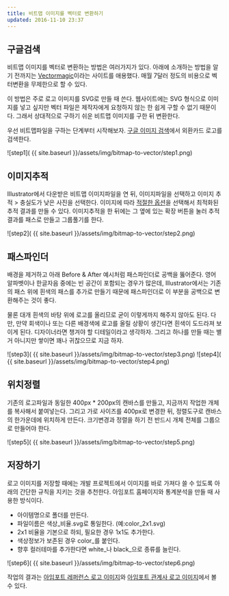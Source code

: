 ```yaml
---
title: 비트맵 이미지를 벡터로 변환하기
updated: 2016-11-10 23:37
---
```


## 구글검색

비트맵 이미지를 벡터로 변환하는 방법은 여러가지가 있다.
아래에 소개하는 방법을 알기 전까지는 [Vectormagic](https://vectormagic.com/)이라는 사이트를 애용했다.
매월 7달러 정도의 비용으로 벡터변환을 무제한으로 할 수 있다.

이 방법은 주로 로고 이미지를 SVG로 만들 때 쓴다.
웹사이트에는 SVG 형식으로 이미지를 넣고 싶지만 벡터 파일은 제작자에게 요청하지 않는 한 쉽게 구할 수 없기 때문이다.
그래서 상대적으로 구하기 쉬운 비트맵 이미지를 구한 뒤 변환한다.

우선 비트맵파일을 구하는 단계부터 시작해보자. [구글 이미지 검색](http://images.google.com/)에서 외환카드 로고를 검색한다.

![step1]( {{ site.baseurl }}/assets/img/bitmap-to-vector/step1.png)

<div class="divider"></div>

## 이미지추적

Illustrator에서 다운받은 비트맵 이미지파일을 연 뒤, 이미지파일을 선택하고 이미지 추적 > 충실도가 낮은 사진을 선택한다.
이미지에 따라 [적절한 옵션](https://helpx.adobe.com/kr/illustrator/using/image-trace.html)을 선택해서 최적화된 추적 결과를 만들 수 있다. 이미지추적을 한 뒤에는 그 옆에 있는 확장 버튼을 눌러 추적결과를 패스로 만들고 그룹풀기를 한다.

![step2]( {{ site.baseurl }}/assets/img/bitmap-to-vector/step2.png)

<div class="divider"></div>

## 패스파인더

배경을 제거하고 아래 Before & After 예시처럼 패스파인더로 공백을 뚫어준다.
영어 알파벳이나 한글자음 중에는 빈 공간이 포함되는 경우가 많은데,
Illustrator에서는 기존의 패스 위에 흰색의 패스를 추가로 만들기 때문에 패스파인더로 이 부분을 공백으로 변환해주는 것이 좋다.

물론 대개 흰색의 바탕 위에 로고를 올리므로 굳이 이렇게까지 해주지 않아도 된다.
다만, 만약 회색이나 또는 다른 배경색에 로고를 올릴 상황이 생긴다면 흰색이 도드라져 보이게 된다.
디자이너라면 챙겨야 할 디테일이라고 생각하자. 그리고 하나를 만들 때는 별거 아니지만 쌓이면 꽤나 귀찮으므로 지금 하자.

![step3]( {{ site.baseurl }}/assets/img/bitmap-to-vector/step3.png)
![step4]( {{ site.baseurl }}/assets/img/bitmap-to-vector/step4.png)

<div class="divider"></div>

## 위치정렬

기존의 로고파일과 동일한 400px * 200px의 캔바스를 만들고, 지금까지 작업한 개체를 복사해서 붙여넣는다. 그리고 가로 사이즈를 400px로 변경한 뒤, 정렬도구로 캔바스의 한가운데에 위치하게 만든다. 크기변경과 정렬을 하기 전 반드시 개체 전체를 그룹으로 만들어야 한다.

![step5]( {{ site.baseurl }}/assets/img/bitmap-to-vector/step5.png)

<div class="divider"></div>

## 저장하기

로고 이미지를 저장할 때에는 개발 프로젝트에서 이미지를 바로 가져다 쓸 수 있도록 아래의 간단한 규칙을 지키는 것을 추천한다.
아임포트 홈페이지와 통계분석을 만들 때 사용한 방식이다.

* 아이템명으로 폴더를 만든다.
* 파일이름은 색상_비율.svg로 통일한다. (예:color_2x1.svg)
* 2x1 비율을 기본으로 하되, 필요한 경우 1x1도 추가한다.
* 색상정보가 보존된 경우 color_를 붙인다.
* 향후 컬러테마를 추가한다면 white_나 black_으로 종류를 늘린다.

![step6]( {{ site.baseurl }}/assets/img/bitmap-to-vector/step6.png)

작업의 결과는 [아임포트 레퍼런스 로고 이미지](/notes/ref-logo-set)와 [아임포트 관계사 로고 이미지](/notes/all-logo-set)에서 볼 수 있다.